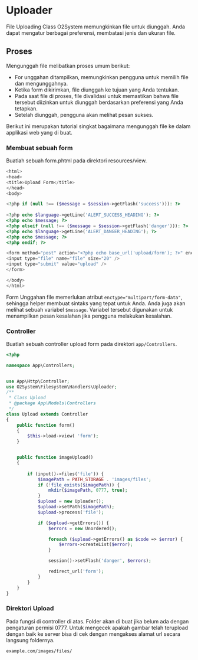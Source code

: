 # Uploader

File Uploading Class O2System memungkinkan file untuk diunggah. Anda dapat mengatur berbagai preferensi, membatasi jenis dan ukuran file.

## Proses

Mengunggah file melibatkan proses umum berikut:

- For unggahan ditampilkan, memungkinkan pengguna untuk memilih file dan mengunggahnya.
- Ketika form  dikirimkan, file diunggah ke tujuan yang Anda tentukan.
- Pada saat file di proses, file divalidasi untuk memastikan bahwa file tersebut diizinkan untuk diunggah berdasarkan preferensi yang Anda tetapkan.
- Setelah diunggah, pengguna akan melihat pesan sukses.

Berikut ini merupakan tutorial singkat bagaimana mengunggah file ke dalam applikasi web yang di buat.


### Membuat sebuah form

Buatlah sebuah form.phtml pada direktori resources/view.

```php
<html>
<head>
<title>Upload Form</title>
</head>
<body>

<?php if (null !== ($message = $session->getFlash('success'))): ?>
                        
<?php echo $language->getLine('ALERT_SUCCESS_HEADING'); ?>
<?php echo $message; ?>
<?php elseif (null !== ($message = $session->getFlash('danger'))): ?>
<?php echo $language->getLine('ALERT_DANGER_HEADING'); ?>
<?php echo $message; ?>
<?php endif; ?>

<form method="post" action="<?php echo base_url('upload/form'); ?>" enctype="multipart/form-data">
<input type="file" name="file" size="20" />
<input type="submit" value="upload" />
</form>

</body>
</html>
```

Form Unggahan file memerlukan atribut `enctype="multipart/form-data"`, sehingga helper membuat sintaks yang tepat untuk Anda. Anda juga akan melihat sebuah variabel `$message`. Variabel tersebut digunakan untuk  menampilkan pesan kesalahan jika pengguna melakukan kesalahan.


### Controller

Buatlah sebuah controller upload form pada direktori `app/Controllers`.

```php
<?php

namespace App\Controllers;


use App\Http\Controller;
use O2System\Filesystem\Handlers\Uploader;
/**
 * Class Upload
 * @package App\Models\Controllers
 */
class Upload extends Controller
{
    public function form()
    {
        $this->load->view( 'form');
    }


    public function imageUpload()
    {
        
        if (input()->files('file')) {
            $imagePath = PATH_STORAGE . 'images/files';
            if (!file_exists($imagePath)) {
                mkdir($imagePath, 0777, true);
            }
            $upload = new Uploader();
            $upload->setPath($imagePath);
            $upload->process('file');

            if ($upload->getErrors()) {
                $errors = new Unordered();

                foreach ($upload->getErrors() as $code => $error) {
                    $errors->createList($error);
                }

                session()->setFlash('danger', $errors);

                redirect_url('form');
            }
        }
    }
}
```

### Direktori Upload

Pada fungsi di controller di atas. Folder akan di buat jika belum ada dengan pengaturan permisi 0777. Untuk mengecek apakah gambar telah terupload dengan baik ke server bisa di cek dengan mengakses alamat url secara langsung foldernya.

```
example.com/images/files/
```